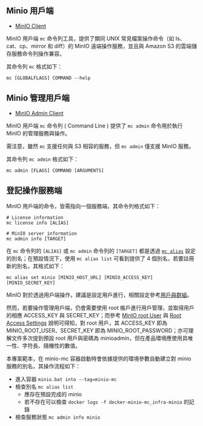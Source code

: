 ## Minio 用戶端

+ [MinIO Client](https://min.io/docs/minio/linux/reference/minio-mc.html)

MinIO 用戶端 ```mc``` 命令列工具，提供了類同 UNIX 常見檔案操作命令（如 ls、cat、cp、mirror 和 diff）的 MinIO 遠端操作服務，並且與 Amazon S3 的雲端儲存服務命令列操作兼容。

其命令列 ```mc``` 格式如下：

```
mc [GLOBALFLAGS] COMMAND --help
```

## Minio 管理用戶端

+ [MinIO Admin Client](https://min.io/docs/minio/linux/reference/minio-mc-admin.html)

MinIO 用戶端 ```mc``` 命令列 ( Command Line ) 提供了 ```mc admin``` 命令用於執行 MinIO 的管理服務與操作。

需注意，雖然 ```mc``` 支援任何與 S3 相容的服務，但 ```mc admin``` 僅支援 MinIO 服務。

其命令列 ```mc admin``` 格式如下：

```
mc admin [FLAGS] COMMAND [ARGUMENTS]
```

## 登記操作服務端

MinIO 用戶端的命令，皆需指向一個服務端，其命令列格式如下：

```
# License information
mc license info [ALIAS]

# MinIO server information
mc admin info [TARGET]
```

在 ```mc``` 命令列的 ```[ALIAS]``` 或 ```mc admin``` 命令列的 ```[TARGET]``` 都是透過 [```mc alias```](https://min.io/docs/minio/linux/reference/minio-mc/mc-alias.html) 設定的別名；在預設情況下，使用 ```mc alias list``` 可看到提供了 4 個別名，若要註冊新的別名，其格式如下：

```
mc alias set minio [MINIO_HOST_URL] [MINIO_ACCESS_KEY] [MINIO_SECRET_KEY]
```

MinIO 對於透過用戶端操作，建議是設定用戶進行，相關設定參考[用戶與群組](./core-identity.md)。

然而，若要操作管理用戶端，仍會需要使用 root 帳戶進行用戶管理，並取得用戶的相應 ACCESS_KEY 與 SECRET_KEY；而參考 [MinIO root User](https://min.io/docs/minio/linux/administration/identity-access-management/minio-user-management.html#minio-root-user) 與 [Root Access Settings](https://min.io/docs/minio/linux/reference/minio-server/settings/root-credentials.html) 說明可得知，對 root 用戶，其 ACCESS_KEY 即為 MINIO_ROOT_USER、SECRET_KEY 即為 MINIO_ROOT_PASSWORD；亦可理解文件多次提到預設 root 用戶與密碼為 minioadmin，但在產品環境應使用具唯一性、字符長、隨機性的數值。

本專案範本，在 minio-mc 容器啟動時會依據提供的環境參數自動建立對 minio 服務的別名，其操作流程如下：

+ 進入容器 ```minio.bat into --tag=minio-mc```
+ 檢查別名 ```mc alias list```
    - 應存在預設完成的 minio
    - 若不存在可以檢查 ```docker logs -f docker-minio-mc_infra-minio``` 的記錄
+ 檢查服務狀態 ```mc admin info minio```
